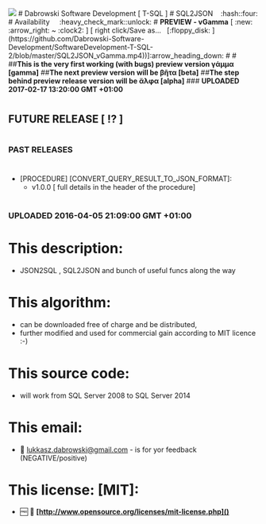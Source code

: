 <img src="https://github.com/Dabrowski-Software-Development/SoftwareDevelopment-T-SQL-2/blob/master/github_json2sql.png" />
# Dabrowski Software Development [ T-SQL ]
# SQL2JSON&nbsp;&nbsp;&nbsp;&nbsp;:hash::four:
# Availability&nbsp;&nbsp;&nbsp;&nbsp;&nbsp;:heavy_check_mark::unlock:
# <strong>PREVIEW - vGamma</strong> [ :new: :arrow_right: ~ :clock2: ]&nbsp;[ right click/Save as... &nbsp;&nbsp;[:floppy_disk: ](https://github.com/Dabrowski-Software-Development/SoftwareDevelopment-T-SQL-2/blob/master/SQL2JSON_vGamma.mp4))]:arrow_heading_down:
#
# 
##<strong>This is the very first working (with bugs) preview version γάμμα [gamma]</strong>
##<strong>The next preview version will be βῆτα [beta]</strong>
##<strong>The step behind preview release version will be ἄλφα [alpha]</strong>
### <strong>UPLOADED 2017-02-17 13:20:00 GMT +01:00</strong>

#
#
#
## <strong>FUTURE RELEASE [ :interrobang: ]</strong>
#
#
### <strong>PAST RELEASES</strong>
#
 - [PROCEDURE]	[CONVERT_QUERY_RESULT_TO_JSON_FORMAT]:
   - v1.0.0 [ full details in the header of the procedure]
#
### <strong>UPLOADED 2016-04-05 21:09:00 GMT +01:00</strong>
#
#
#
# This description:
 - JSON2SQL , SQL2JSON and bunch of useful funcs along the way

#
# This algorithm:
  - can be downloaded free of charge and be distributed,
  - further modified and used for commercial gain according to MIT licence :-) 

#
# This source code:
  - will work from SQL Server 2008 to SQL Server 2014

#
# This email:
  - :email:&nbsp;lukkasz.dabrowski@gmail.com - is for yor feedback (NEGATIVE/positive)

#
# This license: [MIT]:
 - :free:&nbsp;:book:&nbsp;**[http://www.opensource.org/licenses/mit-license.php]()**
